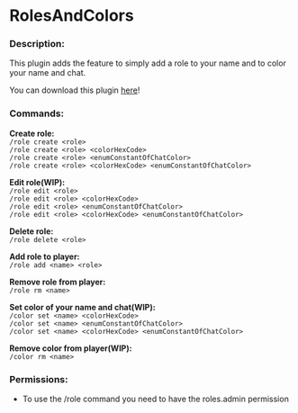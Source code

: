 # **RolesAndColors**

### **Description:**
This plugin adds the feature to simply add a role to your name and to color your name and chat.

You can download this plugin [here](https://www.curseforge.com/minecraft/bukkit-plugins/rolesandcolors)!

### **Commands:**

**Create role:** <br>
`/role create <role>` <br>
`/role create <role> <colorHexCode>` <br>
`/role create <role> <enumConstantOfChatColor>` <br>
`/role create <role> <colorHexCode> <enumConstantOfChatColor>` <br>

**Edit role(WIP):** <br>
`/role edit <role>`<br>
`/role edit <role> <colorHexCode>` <br>
`/role edit <role> <enumConstantOfChatColor>` <br>
`/role edit <role> <colorHexCode> <enumConstantOfChatColor>` <br>

**Delete role:** <br>
`/role delete <role>`

**Add role to player:** <br>
`/role add <name> <role>`

**Remove role from player:** <br>
`/role rm <name>`

**Set color of your name and chat(WIP):** <br>
`/color set <name> <colorHexCode>` <br>
`/color set <name> <enumConstantOfChatColor>` <br>
`/color set <name> <colorHexCode> <enumConstantOfChatColor>` <br>

**Remove color from player(WIP):** <br>
`/color rm <name>`

### **Permissions:**
- To use the /role command you need to have the roles.admin permission
